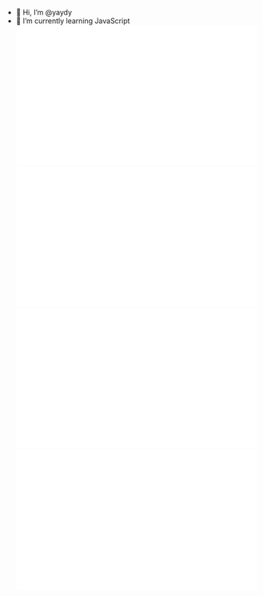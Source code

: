- 👋 Hi, I’m @yaydy
- 🌱 I’m currently learning JavaScript
![](https://raw.githubusercontent.com/yaydy/stats/master/generated/overview.svg#gh-dark-mode-only)
![](https://raw.githubusercontent.com/yaydy/stats/master/generated/overview.svg#gh-light-mode-only)
![](https://raw.githubusercontent.com/yaydy/stats/master/generated/languages.svg#gh-dark-mode-only)
![](https://raw.githubusercontent.com/yaydy/stats/master/generated/languages.svg#gh-light-mode-only)
